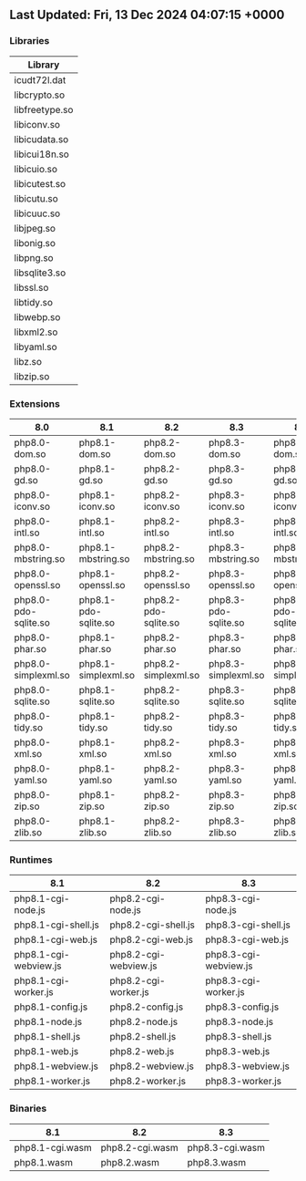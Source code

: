 ## Last Updated: Fri, 13 Dec 2024 04:07:15 +0000
### Libraries
| Library |
| --- |
| icudt72l.dat |
| libcrypto.so |
| libfreetype.so |
| libiconv.so |
| libicudata.so |
| libicui18n.so |
| libicuio.so |
| libicutest.so |
| libicutu.so |
| libicuuc.so |
| libjpeg.so |
| libonig.so |
| libpng.so |
| libsqlite3.so |
| libssl.so |
| libtidy.so |
| libwebp.so |
| libxml2.so |
| libyaml.so |
| libz.so |
| libzip.so |

### Extensions
| 8.0 | 8.1 | 8.2 | 8.3 | 8.4 |
| --- | --- | --- | --- | --- |
| php8.0-dom.so | php8.1-dom.so | php8.2-dom.so | php8.3-dom.so | php8.4-dom.so | 
| php8.0-gd.so | php8.1-gd.so | php8.2-gd.so | php8.3-gd.so | php8.4-gd.so | 
| php8.0-iconv.so | php8.1-iconv.so | php8.2-iconv.so | php8.3-iconv.so | php8.4-iconv.so | 
| php8.0-intl.so | php8.1-intl.so | php8.2-intl.so | php8.3-intl.so | php8.4-intl.so | 
| php8.0-mbstring.so | php8.1-mbstring.so | php8.2-mbstring.so | php8.3-mbstring.so | php8.4-mbstring.so | 
| php8.0-openssl.so | php8.1-openssl.so | php8.2-openssl.so | php8.3-openssl.so | php8.4-openssl.so | 
| php8.0-pdo-sqlite.so | php8.1-pdo-sqlite.so | php8.2-pdo-sqlite.so | php8.3-pdo-sqlite.so | php8.4-pdo-sqlite.so | 
| php8.0-phar.so | php8.1-phar.so | php8.2-phar.so | php8.3-phar.so | php8.4-phar.so | 
| php8.0-simplexml.so | php8.1-simplexml.so | php8.2-simplexml.so | php8.3-simplexml.so | php8.4-simplexml.so | 
| php8.0-sqlite.so | php8.1-sqlite.so | php8.2-sqlite.so | php8.3-sqlite.so | php8.4-sqlite.so | 
| php8.0-tidy.so | php8.1-tidy.so | php8.2-tidy.so | php8.3-tidy.so | php8.4-tidy.so | 
| php8.0-xml.so | php8.1-xml.so | php8.2-xml.so | php8.3-xml.so | php8.4-xml.so | 
| php8.0-yaml.so | php8.1-yaml.so | php8.2-yaml.so | php8.3-yaml.so | php8.4-yaml.so | 
| php8.0-zip.so | php8.1-zip.so | php8.2-zip.so | php8.3-zip.so | php8.4-zip.so | 
| php8.0-zlib.so | php8.1-zlib.so | php8.2-zlib.so | php8.3-zlib.so | php8.4-zlib.so | 

### Runtimes
| 8.1 | 8.2 | 8.3 |
| --- | --- | --- |
| php8.1-cgi-node.js | php8.2-cgi-node.js | php8.3-cgi-node.js | 
| php8.1-cgi-shell.js | php8.2-cgi-shell.js | php8.3-cgi-shell.js | 
| php8.1-cgi-web.js | php8.2-cgi-web.js | php8.3-cgi-web.js | 
| php8.1-cgi-webview.js | php8.2-cgi-webview.js | php8.3-cgi-webview.js | 
| php8.1-cgi-worker.js | php8.2-cgi-worker.js | php8.3-cgi-worker.js | 
| php8.1-config.js | php8.2-config.js | php8.3-config.js | 
| php8.1-node.js | php8.2-node.js | php8.3-node.js | 
| php8.1-shell.js | php8.2-shell.js | php8.3-shell.js | 
| php8.1-web.js | php8.2-web.js | php8.3-web.js | 
| php8.1-webview.js | php8.2-webview.js | php8.3-webview.js | 
| php8.1-worker.js | php8.2-worker.js | php8.3-worker.js | 

### Binaries
| 8.1 | 8.2 | 8.3 |
| --- | --- | --- |
| php8.1-cgi.wasm | php8.2-cgi.wasm | php8.3-cgi.wasm | 
| php8.1.wasm | php8.2.wasm | php8.3.wasm | 

